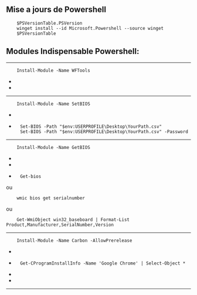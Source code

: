 Mise a jours de Powershell
------------------------------------------------------------------------------------------------------------------------------------------

        $PSVersionTable.PSVersion
        winget install --id Microsoft.Powershell --source winget
        $PSVersionTable



Modules Indispensable Powershell:
------------------------------------------------------------------------------------------------------------------------------------------
------------------------------------------------------------------------------------------------------------------------------------------

        Install-Module -Name WFTools 
*
*
------------------------------------------------------------------------------------------------------------------------------------------
        Install-Module -Name SetBIOS 
*
*
        Set-BIOS -Path "$env:USERPROFILE\Desktop\YourPath.csv"
        Set-BIOS -Path "$env:USERPROFILE\Desktop\YourPath.csv" -Password
        
------------------------------------------------------------------------------------------------------------------------------------------
        Install-Module -Name GetBIOS 
*
*
*
        Get-bios       
 ou
      
        wmic bios get serialnumber
ou

        Get-WmiObject win32_baseboard | Format-List Product,Manufacturer,SerialNumber,Version
        
------------------------------------------------------------------------------------------------------------------------------------------        
        Install-Module -Name Carbon -AllowPrerelease 
*
*
        Get-CProgramInstallInfo -Name 'Google Chrome' | Select-Object * 
*
*
------------------------------------------------------------------------------------------------------------------------------------------

        

